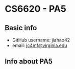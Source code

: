 # CS6620 - PA5

## Basic info 

* GitHub username: jiahao42
* email: jc4mf@virginia.edu

## Info about PA5

